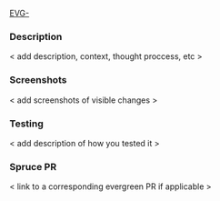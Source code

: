 [EVG-<number>](https://jira.mongodb.org/browse/EVG-<number>)

### Description 
< add description, context, thought proccess, etc >

### Screenshots
 < add screenshots of visible changes >

### Testing 
  < add description of how you tested it >

### Spruce PR 
  < link to a corresponding evergreen PR if applicable >
